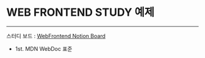# WEB FRONTEND STUDY 예제

-----------------------------

스터디 보드 : [WebFrontend Notion Board](https://www.notion.so/masondevelp/Web-Frontend-10d1e4501fc243d0b712b58cfbeb6ca3https://www.notion.so/masondevelp/Web-Frontend-10d1e4501fc243d0b712b58cfbeb6ca3)

- 1st. MDN WebDoc 표준
